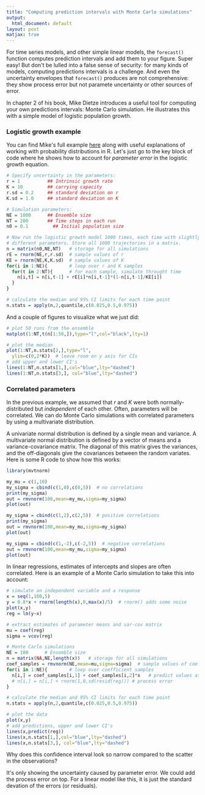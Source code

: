```yaml
---
title: "Computing prediction intervals with Monte Carlo simulations"
output:
  html_document: default
layout: post
matjax: true
---
```


For time series models, and other simple linear models, the
`forecast()` function computes prediction intervals and add them to your
figure. Super easy! But don't be lulled into a false sense of security:
for many kinds of models, computing predictions intervals is a challenge. And 
even the uncertainty envelopes that `forecast()` produces are not comprehensive:
they show process error but not paramete uncertainty or other sources of error.

In chapter 2 of his book, Mike Dietze introduces a useful tool for computing
your own predictions intervals: Monte Carlo simulation. He illustrates this with
a simple model of logistic population growth. 

### Logistic growth example

You can find Mike's full example [here](https://github.com/EcoForecast/EF_Activities/blob/master/Exercise_02_Logistic.Rmd) along with useful explanations of 
working with probability distributions in R. Let's just go to the key block of code where he shows how to account for *parameter error* in the logistic growth equation.

```R
# Specify uncertainty in the parameters:
r = 1          ## Intrinsic growth rate
K = 10         ## carrying capacity
r.sd = 0.2     ## standard deviation on r
K.sd = 1.0     ## standard deviation on K

# Simulation parameters:
NE = 1000      ## Ensemble size
NT = 200       ## Time steps in each run
n0 = 0.1         ## Initial population size

# Now run the logistic growth model 1000 times, each time with slightly 
# different parameters. Store all 1000 trajectories in a matrix. 
n = matrix(n0,NE,NT)   # storage for all simulations
rE = rnorm(NE,r,r.sd)  # sample values of r
KE = rnorm(NE,K,K.sd)  # sample values of K
for(i in 1:NE){        # loop over r and K samples
  for(t in 2:NT){      # for each sample, simulate throught time
    n[i,t] = n[i,t-1] + rE[i]*n[i,t-1]*(1-n[i,t-1]/KE[i])
  }
}

# calculate the median and 95% CI limits for each time point
n.stats = apply(n,2,quantile,c(0.025,0.5,0.975))
```
And a couple of figures to visualize what we just did:
```R
# plot 50 runs from the ensemble
matplot(1:NT,t(n[1:50,]),type="l",col="black",lty=1)

# plot the median
plot(1:NT,n.stats[2,],type="l",
  ylim=c(0,2*K))  # leave room on y axis for CIs
# add upper and lower CI's
lines(1:NT,n.stats[1,],col="blue",lty="dashed")
lines(1:NT,n.stats[3,], col="blue",lty="dashed")
```
### Correlated parameters

In the previous example, we assumed that $r$ and $K$ were both normally-distributed
but *independent* of each other. Often, parameters will be correlated. We can
do Monte Carlo simulations with correlated parameters by using a multivariate
distribution. 

A univariate normal distribution is defined by a single mean and variance. 
A multivariate normal distribution is defined by a vector of means and
a variance-covariance matrix. The diagonal of this matrix gives the 
variances, and the off-diagonals give the covariances between the random
variates. Here is some R code to show how this works:

```R
library(mvtnorm)

my_mu = c(1,10)
my_sigma = cbind(c(1,0),c(0,5))  # no correlations
print(my_sigma)
out = rmvnorm(100,mean=my_mu,sigma=my_sigma)
plot(out)

my_sigma = cbind(c(1,2),c(2,5))  # positive correlations
print(my_sigma)
out = rmvnorm(100,mean=my_mu,sigma=my_sigma)
plot(out)

my_sigma = cbind(c(1,-2),c(-2,5))  # negative correlations
out = rmvnorm(100,mean=my_mu,sigma=my_sigma)
plot(out)
```
In linear regressions, estimates of intercepts and slopes are often
correlated. Here is an example of a Monte Carlo simulation to 
take this into account:

```R
# simulate an independent variable and a response 
x = seq(1,100,5)
y = 0.8*x + rnorm(length(x),0,max(x)/5)  # rnorm() adds some noise 
plot(x,y)
reg = lm(y~x)

# extract estimates of parameter means and var-cov matrix
mu = coef(reg)
sigma = vcov(reg)

# Monte Carlo simulations
NE = 100      # Ensemble size
n = matrix(NA,NE,length(x))   # storage for all simulations
coef_samples = rmvnorm(NE,mean=mu,sigma=sigma)  # sample values of coefficients
for(i in 1:NE){        # loop over coefficient samples
  n[i,] = coef_samples[i,1] + coef_samples[i,2]*x   # predict values at each x
  # n[i,] = n[i,] + rnorm(1,0,sd(resid(reg))) # process error
}

# calculate the median and 95% CI limits for each time point
n.stats = apply(n,2,quantile,c(0.025,0.5,0.975))

# plot the data
plot(x,y)
# add predictions, upper and lower CI's
lines(x,predict(reg))
lines(x,n.stats[1,],col="blue",lty="dashed")
lines(x,n.stats[3,], col="blue",lty="dashed")
```
Why does this confidence interval look so narrow compared to the scatter 
in the observations? 

It's only showing the uncertainty caused by parameter error. 
We could add the process error on top. For a 
linear model like this, it is just the standard devation of the errors (or residuals).




